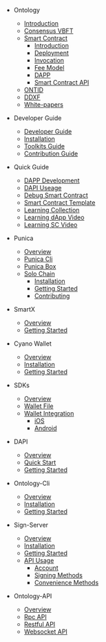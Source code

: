 - Ontology
  - [Introduction](docs-en/DeveloperGuide/introduction.md)
  - [Consensus VBFT](docs-en/DeveloperGuide/02-VBFT-introduction.md)
  - [Smart Contract](docs-en/DeveloperGuide/smartcontract/smartcontract.md)
      - [Introduction](docs-en/DeveloperGuide/smartcontract/00-introduction-sc.md)
      - [Deployment](docs-en/DeveloperGuide/smartcontract/02-deployment.md)
      - [Invocation](docs-en/DeveloperGuide/smartcontract/01-invocation.md)
      - [Fee Model](docs-en/DeveloperGuide/smartcontract/03-fee-model.md)
      - [DAPP](docs-en/DeveloperGuide/smartcontract/04-dapp.md)
      - [Smart Contract API](docs-en/DeveloperGuide/smartcontract/05-sc-api.md)
  - [ONTID](docs-en/DeveloperGuide/04-ontid.md)
  - [DDXF](docs-en/DeveloperGuide/05-ddxf.md)
  - [White-papers](docs-en/DeveloperGuide/06-white-papers.md)
- Developer Guide
  - [Developer Guide](docs-en/DeveloperGuide/00-developer-guide.md)
  - [Installation](docs-en/DeveloperGuide/01-installation.md)
  - [Toolkits Guide](docs-en/DeveloperGuide/tools.md)
  - [Contribution Guide](docs-en/DeveloperGuide/07-contributions-guide.md)
- Quick Guide
  - [DAPP Development](docs-en/Tutorials/00-dapp_development.md)  
  - [DAPI Useage](docs-en/Tutorials/06-dapi-useage.md)  
  - [Debug Smart Contract](docs-en/Tutorials/01-debug-a-Smart-Contract.md)
  - [Smart Contract Template](docs-en/Tutorials/02-smartcontract-template.md)
  - [Learning Collection](docs-en/Tutorials/03-docs-collect.md)
  - [Learning dApp Video](docs-en/Tutorials/04-learning-dapp-video.md)
  - [Learning SC Video](docs-en/Tutorials/05-learning-sc-video.md)
- Punica
  - [Overview](docs-en/Punica/punica.md)
  - [Punica Cli](docs-en/Punica/punica-cli.md)
  - [Punica Box](docs-en/Punica/punica-box.md)
  - [Solo Chain](docs-en/Punica/solo-chain/00-overview.md)
      - [Installation](docs-en/Punica/solo-chain/01-installation.md)
      - [Getting Started](docs-en/Punica/solo-chain/02-getting-started.md)
      - [Contributing](docs-en/Punica/solo-chain/03-contributing.md)
- SmartX
  - [Overview](docs-en/SmartX/00-overview.md)
  - [Getting Started](docs-en/SmartX/01-getting-started.md)

- Cyano Wallet
  - [Overview](docs-en/Cyano/00-overview.md)
  - [Installation](docs-en/Cyano/01-installation.md)
  - [Getting Started](docs-en/Cyano/02-getting-started.md)
- SDKs
  - [Overview](docs-en/SDKs/00-overview.md)
  - [Wallet File](docs-en/SDKs/01-wallet-file-specification.md)
  - [Wallet Integration](docs-en/SDKs/02-wallet-intergration.md)
      - [iOS](docs-en/SDKs/ontology_wallet_dev_ts_sdk_en.md)
      - [Android](docs-en/SDKs/ontology_wallet_dev_android_en.md)
- DAPI
  - [Overview](docs-en/dApi/00-overview.md)
  - [Quick Start](docs-en/dApi/01-quickstart.md)
  - [Getting Started](docs-en/dApi/02-getting-started.md)

- Ontology-Cli
  - [Overview](docs-en/OntologyCli/overview.md)
  - [Installation](docs-en/OntologyCli/installation.md)
  - [Getting Started](docs-en/OntologyCli/getting-started.md)

- Sign-Server
  - [Overview](docs-en/SignServer/00-overview.md)
  - [Installation](docs-en/SignServer/01-installation.md)
  - [Getting Started](docs-en/SignServer/02-getting-started.md)
  - [API Usage](docs-en/SignServer/03-api-usage.md)
      - [Account](docs-en/SignServer/04-api-account-methods.md)
      - [Signing Methods](docs-en/SignServer/05-api-signing-methods.md)
      - [Convenience Methods](docs-en/SignServer/06-api-signing-convinience-methods.md)
  
- Ontology-API
  - [Overview](docs-en/API/00-overview.md)
  - [Rpc API](docs-en/API/01-rpc_api.md)
  - [Restful API](docs-en/API/02-restful_api.md)
  - [Websocket API](docs-en/API/03-websocket_api.md)